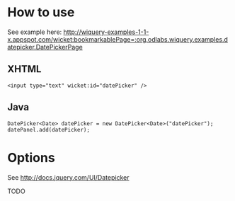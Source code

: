 # How to use #

See example here: http://wiquery-examples-1-1-x.appspot.com/wicket:bookmarkablePage=:org.odlabs.wiquery.examples.datepicker.DatePickerPage

## XHTML ##

```
<input type="text" wicket:id="datePicker" />
```

## Java ##

```
DatePicker<Date> datePicker = new DatePicker<Date>("datePicker");
datePanel.add(datePicker);
```

# Options #

See http://docs.jquery.com/UI/Datepicker

TODO